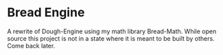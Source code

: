 # Bread Engine
 A rewrite of Dough-Engine using my math library Bread-Math. While open source this project is not in a state where it is meant to be built by others. Come back later.
